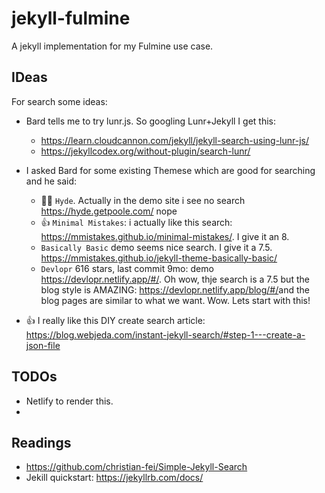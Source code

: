# jekyll-fulmine
A jekyll implementation for my Fulmine use case.

## IDeas

For search some ideas:

* Bard tells me to try lunr.js. So googling Lunr+Jekyll I get this:
  * <https://learn.cloudcannon.com/jekyll/jekyll-search-using-lunr-js/>
  * <https://jekyllcodex.org/without-plugin/search-lunr/>
* I asked Bard for some existing Themese which are good for searching and he said:
  * 👎🏾 `Hyde`. Actually in the demo site i see no search <https://hyde.getpoole.com/> nope
  * 👍 `Minimal Mistakes`: i actually like this search: <https://mmistakes.github.io/minimal-mistakes/>. I give it an 8.
  * `Basically Basic` demo seems nice search. I give it a 7.5. <https://mmistakes.github.io/jekyll-theme-basically-basic/>
  * `Devlopr` 616 stars, last commit 9mo: demo <https://devlopr.netlify.app/#/>. Oh wow, thje search is a 7.5 but the blog style
    is AMAZING: <https://devlopr.netlify.app/blog/#/>and the blog pages are similar to what we want. Wow.
    Lets start with this!

* 👍 I really like this DIY create search article: <https://blog.webjeda.com/instant-jekyll-search/#step-1---create-a-json-file>

## TODOs

* Netlify to render this.
*

## Readings

* <https://github.com/christian-fei/Simple-Jekyll-Search>
* Jekill quickstart: <https://jekyllrb.com/docs/>
